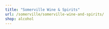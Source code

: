 ```yaml
---
title: "Somerville Wine & Spirits"
url: /somerville/somerville-wine-and-spirits/
shop: alcohol
---
```

